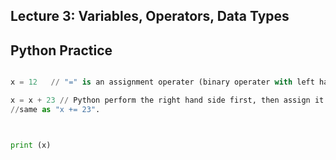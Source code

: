 Lecture 3: Variables, Operators, Data Types
----------------------------------------------

Python Practice
-----------------

```python

x = 12   // "=" is an assignment operater (binary operater with left hand side and right hand side)

x = x + 23 // Python perform the right hand side first, then assign it to x on the left hand side
//same as "x += 23".



print (x) 


```
